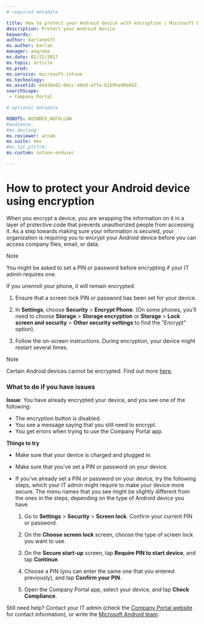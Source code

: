```yaml
---
# required metadata

title: How to protect your Android device with encryption | Microsoft Docs
description: Protect your Android device
keywords:
author: barlanmsft
ms.author: barlan
manager: angrobe
ms.date: 02/22/2017
ms.topic: article
ms.prod:
ms.service: microsoft-intune
ms.technology:
ms.assetid: d4430e92-04cc-48e9-a77a-81b95a90b6b3
searchScope:
 - Company Portal

# optional metadata

ROBOTS: NOINDEX,NOFOLLOW
#audience:
#ms.devlang:
ms.reviewer: arnab
ms.suite: ems
#ms.tgt_pltfrm:
ms.custom: intune-enduser

---
```



# How to protect your Android device using encryption

When you encrypt a device, you are wrapping the information on it in a layer of protective code that prevents unauthorized people from accessing it. As a step towards making sure your information is secured, your organization is requiring you to encrypt your Android device before you can access company files, email, or data.

> [!Note]
> You might be asked to set a PIN or password before encrypting if your IT admin requires one.

If you unenroll your phone, it will remain encrypted.

1.  Ensure that a screen lock PIN or password has been set for your device.

2.  In **Settings**, choose **Security** &gt; **Encrypt Phone**.
    (On some phones, you’ll need to choose **Storage** &gt; **Storage encryption** or **Storage** &gt; **Lock screen and security** &gt; **Other security settings** to find the "Encrypt" option).

3.  Follow the on-screen instructions. During encryption, your device might restart several times.

> [!Note]
> Certain Android devices cannot be encrypted. Find out more [here](your-device-appears-encrypted-but-cp-says-otherwise-android.md.md).

### What to do if you have issues
**Issue**: You have already encrypted your device, and you see one of the following:

- The encryption button is disabled.
- You see a message saying that you still need to encrypt.
- You get errors when trying to use the Company Portal app.

**Things to try**

- Make sure that your device is charged and plugged in.
- Make sure that you've set a PIN or password on your device.
- If you've already set a PIN or password on your device, try the following steps, which your IT admin might require to make your device more secure. The menu names that you see might be slightly different from the ones in the steps, depending on the type of Android device you have.

	1. Go to **Settings** > **Security** > **Screen lock**. Confirm your current PIN or password.

	2. On the **Choose screen lock** screen, choose the type of screen lock you want to use.

	3. On the **Secure start-up** screen, tap **Require PIN to start device**, and tap **Continue**.

	4. Choose a PIN (you can enter the same one that you entered previously), and tap **Confirm your PIN**.

	5. Open the Company Portal app, select your device, and tap **Check Compliance**.


Still need help? Contact your IT admin (check the [Company Portal website](http://portal.manage.microsoft.com) for contact information), or write the [Microsoft Android team](mailto:wintunedroidfbk@microsoft.com).
